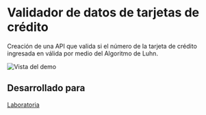 # Validador de datos de tarjetas de crédito
Creación de una API que valida si el número de la tarjeta de crédito ingresada en válida por medio del Algoritmo de Luhn.

![Vista del demo](http://drive.google.com/uc?export=view&id=1-kAJKRKobbanWX4_fVLQ-_ilrjFC5NFs)

## Desarrollado para 
[Laboratoria](http://laboratoria.la)

